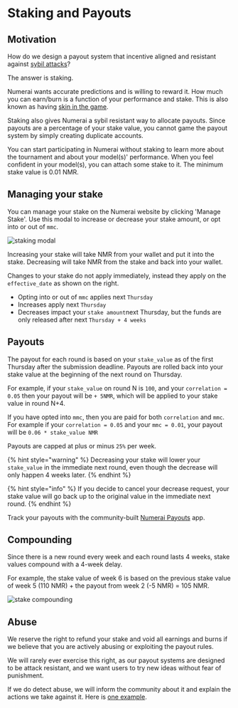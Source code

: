 # Staking and Payouts

## Motivation

How do we design a payout system that incentive aligned and resistant against [sybil attacks](https://en.wikipedia.org/wiki/Sybil_attack)?

The answer is staking.

Numerai wants accurate predictions and is willing to reward it. How much you can earn/burn is a function of your performance and stake. This is also known as having [skin in the game](https://www.amazon.com/dp/B075HYVP7C/).

Staking also gives Numerai a sybil resistant way to allocate payouts. Since payouts are a percentage of your stake value, you cannot game the payout system by simply creating duplicate accounts.

You can start participating in Numerai without staking to learn more about the tournament and about your model\(s\)' performance. When you feel confident in your model\(s\), you can attach some stake to it. The minimum stake value is 0.01 NMR. 

## Managing your stake

You can manage your stake on the Numerai website by clicking 'Manage Stake'. Use this modal to increase or decrease your stake amount, or opt into or out of `mmc`.

![staking modal](../.gitbook/assets/corr_mmc_stake_modal.png)

Increasing your stake will take NMR from your wallet and put it into the stake. Decreasing will take NMR from the stake and back into your wallet.

Changes to your stake do not apply immediately, instead they apply on the `effective_date` as shown on the right.

* Opting into or out of `mmc` applies next `Thursday`
* Increases apply next `Thursday`
* Decreases impact your `stake amount`next Thursday,  but the funds are only released after next `Thursday + 4 weeks`

## Payouts

The payout for each round is based on your `stake_value` as of the first Thursday after the submission deadline. Payouts are rolled back into your stake value at the beginning of the next round on Thursday.

For example, if your `stake_value` on round N is `100`, and your `correlation = 0.05` then your payout will be `+ 5NMR`, which will be applied to your stake value in round N+4.

If you have opted into `mmc`, then you are paid for both `correlation` and `mmc`. For example if your `correlation = 0.05` and your `mmc = 0.01`, your payout will be `0.06 * stake_value NMR`

Payouts are capped at plus or minus `25%` per week.

{% hint style="warning" %}
Decreasing your stake will lower your `stake_value` in the immediate next round, even though the decrease will only happen 4 weeks later.
{% endhint %}

{% hint style="info" %}
If you decide to cancel your decrease request, your stake value will go back up to the original value in the immediate next round.
{% endhint %}

Track your payouts with the community-built [Numerai Payouts](https://docs.numer.ai/help/payouts-app) app.

## Compounding

Since there is a new round every week and each round lasts 4 weeks, stake values compound with a 4-week delay.

For example, the stake value of week 6 is based on the previous stake value of week 5 \(110 NMR\) + the payout from week 2 \(-5 NMR\) = 105 NMR.

![stake compounding](https://documents.app.lucidchart.com/documents/2cb7265f-6e5b-454a-a84d-6f32b6058f34/pages/0_0?a=466&x=249&y=136&w=1112&h=486&store=1&accept=image%2F*&auth=LCA%20a086c3be9ef17d9fa2cd22ee9808e742d1a2d888-ts%3D1590449860)

## Abuse

We reserve the right to refund your stake and void all earnings and burns if we believe that you are actively abusing or exploiting the payout rules.

We will rarely ever exercise this right, as our payout systems are designed to be attack resistant, and we want users to try new ideas without fear of punishment.

If we do detect abuse, we will inform the community about it and explain the actions we take against it. Here is [one example](https://forum.numer.ai/t/leaderboard-bonus-exploit-uncovered/200/8).

